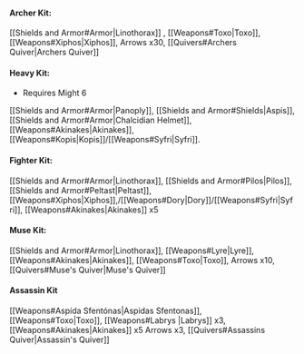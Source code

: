 #### Archer Kit:
[[Shields and Armor#Armor|Linothorax]] , [[Weapons#Toxo|Toxo]],  [[Weapons#Xiphos|Xiphos]],  Arrows x30, [[Quivers#Archers Quiver|Archers Quiver]] 

#### Heavy Kit:
- Requires Might 6

[[Shields and Armor#Armor|Panoply]], [[Shields and Armor#Shields|Aspis]], [[Shields and Armor#Armor|Chalcidian Helmet]], [[Weapons#Akinakes|Akinakes]], [[Weapons#Kopis|Kopis]]/[[Weapons#Syfri|Syfri]].

#### Fighter Kit:
[[Shields and Armor#Armor|Linothorax]], [[Shields and Armor#Pilos|Pilos]], [[Shields and Armor#Peltast|Peltast]], [[Weapons#Xiphos|Xiphos]],/[[Weapons#Dory|Dory]]/[[Weapons#Syfri|Syfri]], [[Weapons#Akinakes|Akinakes]] x5

#### Muse Kit:
[[Shields and Armor#Armor|Linothorax]], [[Weapons#Lyre|Lyre]], [[Weapons#Akinakes|Akinakes]], [[Weapons#Toxo|Toxo]], Arrows x10, [[Quivers#Muse's Quiver|Muse's Quiver]]

#### Assassin Kit
[[Weapons#Aspída Sfentónas|Aspidas Sfentonas]], [[Weapons#Toxo|Toxo]], [[Weapons#Labrys |Labrys]] x3, [[Weapons#Akinakes|Akinakes]] x5 Arrows x3, [[Quivers#Assassins Quiver|Assassin's Quiver]] 